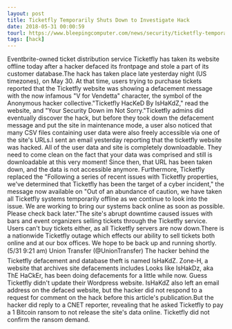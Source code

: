 ```yaml
---
layout: post
title: Ticketfly Temporarily Shuts Down to Investigate Hack
date: 2018-05-31 00:00:59
tourl: https://www.bleepingcomputer.com/news/security/ticketfly-temporarily-shuts-down-to-investigate-hack/
tags: [hack]
---
```

Eventbrite-owned ticket distribution service Ticketfly has taken its website offline today after a hacker defaced its frontpage and stole a part of its customer database.The hack has taken place late yesterday night (US timezones), on May 30. At that time, users trying to purchase tickets reported that the Ticketfly website was showing a defacement message with the now infamous "V for Vendetta" character, the symbol of the Anonymous hacker collective."Ticketfly HacKeD By IsHaKdZ," read the website, and "Your Security Down im Not Sorry."Ticketfly admins did eventually discover the hack, but before they took down the defacement message and put the site in maintenance mode, a user also noticed that many CSV files containing user data were also freely accessible via one of the site's URLs.I sent an email yesterday reporting that the ticketfly website was hacked. All of the user data and site is completely downloadable. They need to come clean on the fact that your data was comprised and still is downloadable at this very moment! Since then, that URL has been taken down, and the data is not accessible anymore. Furthermore, Ticketfly replaced the "Following a series of recent issues with Ticketfly properties, we've determined that Ticketfly has been the target of a cyber incident," the message now available on "Out of an abundance of caution, we have taken all Ticketfly systems temporarily offline as we continue to look into the issue. We are working to bring our systems back online as soon as possible. Please check back later."The site's abrupt downtime caused issues with bars and event organizers selling tickets through the Ticketfly service. Users can't buy tickets either, as all Ticketfly servers are now down.There is a nationwide Ticketfly outage which effects our ability to sell tickets both online and at our box offices. We hope to be back up and running shortly. (5/31 9:21 am) Union Transfer (@UnionTransfer) The hacker behind the Ticketfly defacement and database theft is named IsHaKdZ. Zone-H, a website that archives site defacements includes Looks like IsHakDz, aka ThE HaCkEr, has been doing defacements for a little while now. Guess Ticketfly didn't update their Wordpress website. IsHaKdZ also left an email address on the defaced website, but the hacker did not respond to a request for comment on the hack before this article's publication.But the hacker did reply to a CNET reporter, revealing that he asked Ticketfly to pay a 1 Bitcoin ransom to not release the site's data online. Ticketfly did not confirm the ransom demand.